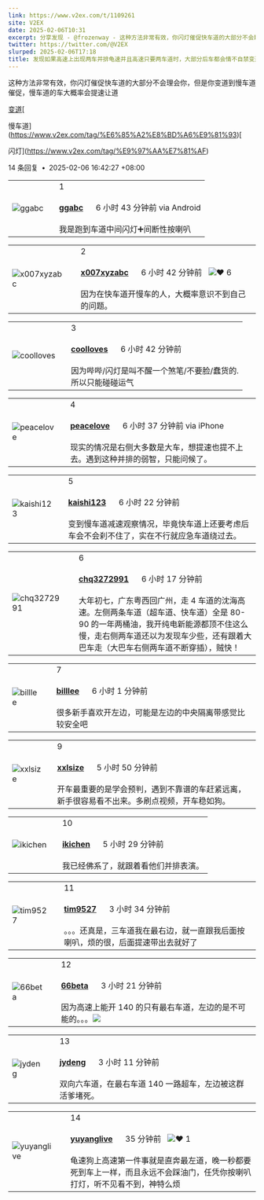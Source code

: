 ```yaml
---
link: https://www.v2ex.com/t/1109261
site: V2EX
date: 2025-02-06T10:31
excerpt: 分享发现 - @frozenway - 这种方法非常有效，你闪灯催促快车道的大部分不会理会你，但是你变道到慢车道催促，慢车道的车大概率会提速让道
twitter: https://twitter.com/@V2EX
slurped: 2025-02-06T17:18
title: 发现如果高速上出现两车并排龟速并且高速只要两车道时，大部分后车都会情不自禁变道到慢车道去闪灯催促慢车道的车而不是催促快车道的 - V2EX
---
```


这种方法非常有效，你闪灯催促快车道的大部分不会理会你，但是你变道到慢车道催促，慢车道的车大概率会提速让道

[](https://www.v2ex.com/tag/%E5%8F%98%E9%81%93)

[变道](https://www.v2ex.com/tag/%E5%8F%98%E9%81%93)[

慢车道](https://www.v2ex.com/tag/%E6%85%A2%E8%BD%A6%E9%81%93)[

闪灯](https://www.v2ex.com/tag/%E9%97%AA%E7%81%AF)

14 条回复  **•**  2025-02-06 16:42:27 +08:00

|   |   |   |
|---|---|---|
|![ggabc](https://cdn.v2ex.com/avatar/c3f2/4a23/464387_normal.png?m=1620223268)||1<br><br>**[ggabc](https://www.v2ex.com/member/ggabc)**      6 小时 43 分钟前 via Android<br><br>我是跑到车道中间闪灯➕间断性按喇叭|

|   |   |   |
|---|---|---|
|![x007xyzabc](https://cdn.v2ex.com/gravatar/28f199d3548ea2c5530190ec40c7bdee?s=48&d=retro)||2<br><br>**[x007xyzabc](https://www.v2ex.com/member/x007xyzabc)**      6 小时 42 分钟前   ![❤️](https://www.v2ex.com/static/img/heart_neue_red.png?v=16ec2dd0a880be6edda1e4a2e35754b3) 6<br><br>因为在快车道开慢车的人，大概率意识不到自己的问题。|

|   |   |   |
|---|---|---|
|![coolloves](https://cdn.v2ex.com/avatar/87e8/2784/110792_normal.png?m=1722482820)||3<br><br>**[coolloves](https://www.v2ex.com/member/coolloves)**      6 小时 42 分钟前<br><br>因为哔哔/闪灯是叫不醒一个煞笔/不要脸/蠢货的.  <br>所以只能碰碰运气|

|   |   |   |
|---|---|---|
|![peacelove](https://cdn.v2ex.com/avatar/ff1a/931a/413807_normal.png?m=1653720038)||4<br><br>**[peacelove](https://www.v2ex.com/member/peacelove)**      6 小时 37 分钟前 via iPhone<br><br>现实的情况是右侧大多数是大车，想提速也提不上去。遇到这种并排的弱智，只能问候了。|

|   |   |   |
|---|---|---|
|![kaishi123](https://cdn.v2ex.com/avatar/04cf/5533/208401_normal.png?m=1715391570)||5<br><br>**[kaishi123](https://www.v2ex.com/member/kaishi123)**      6 小时 22 分钟前<br><br>变到慢车道减速观察情况，毕竟快车道上还要考虑后车会不会刹不住了，实在不行就应急车道绕过去。|

|   |   |   |
|---|---|---|
|![chq3272991](https://cdn.v2ex.com/avatar/ff0e/7a94/208471_normal.png?m=1531902685)||6<br><br>**[chq3272991](https://www.v2ex.com/member/chq3272991)**      6 小时 17 分钟前<br><br>大年初七，广东粤西回广州，走 4 车道的沈海高速。左侧两条车道（超车道、快车道）全是 80-90 的一年两桶油，我开纯电新能源都顶不住这么慢，走右侧两车道还以为发现车少些，还有跟着大巴车走（大巴车右侧两车道不断穿插），贼快！|

|   |   |   |
|---|---|---|
|![billlee](https://cdn.v2ex.com/gravatar/3e05dedbf441d902b1c9c24ecfe93d7c?s=48&d=retro)||7<br><br>**[billlee](https://www.v2ex.com/member/billlee)**      6 小时 1 分钟前<br><br>很多新手喜欢开左边，可能是左边的中央隔离带感觉比较安全吧|

|   |   |   |
|---|---|---|
|![xxlsize](https://cdn.v2ex.com/avatar/8ee8/86c4/679901_normal.png?m=1711440183)||9<br><br>**[xxlsize](https://www.v2ex.com/member/xxlsize)**      5 小时 50 分钟前<br><br>开车最重要的是学会预判，遇到不靠谱的车赶紧远离，新手很容易看不出来。多刷点视频，开车稳如狗。|

|   |   |   |
|---|---|---|
|![ikichen](https://cdn.v2ex.com/avatar/96d5/1b9a/515866_normal.png?m=1605508411)||10<br><br>**[ikichen](https://www.v2ex.com/member/ikichen)**      5 小时 29 分钟前<br><br>我已经佛系了，就跟着看他们并排表演。|

|   |   |   |
|---|---|---|
|![tim9527](https://cdn.v2ex.com/avatar/6041/6c93/589393_normal.png?m=1735609836)||11<br><br>**[tim9527](https://www.v2ex.com/member/tim9527)**      3 小时 34 分钟前<br><br>。。。还真是，三车道我在最右边，就一直跟我后面按喇叭，烦的很，后面提速带出去就好了|

|   |   |   |
|---|---|---|
|![66beta](https://cdn.v2ex.com/avatar/593b/67e3/33243_normal.png?m=1700027445)||12<br><br>**[66beta](https://www.v2ex.com/member/66beta)**      3 小时 21 分钟前<br><br>因为高速上能开 140 的只有最右车道，左边的是不可能的。。。[![](https://i.imgur.com/Iy0taMy.png)](https://i.imgur.com/Iy0taMy.png)|

|   |   |   |
|---|---|---|
|![jydeng](https://cdn.v2ex.com/avatar/b047/304e/123008_normal.png?m=1541384611)||13<br><br>**[jydeng](https://www.v2ex.com/member/jydeng)**      3 小时 11 分钟前<br><br>双向六车道，在最右车道 140 一路超车，左边被这群活爹堵死。|

|   |   |   |
|---|---|---|
|![yuyanglive](https://cdn.v2ex.com/gravatar/b6971e28ce7fa64a27112da4e58dd7c4?s=48&d=retro)||14<br><br>**[yuyanglive](https://www.v2ex.com/member/yuyanglive)**      35 分钟前   ![❤️](https://www.v2ex.com/static/img/heart_neue_red.png?v=16ec2dd0a880be6edda1e4a2e35754b3) 1<br><br>龟速狗上高速第一件事就是直奔最左道，晚一秒都要死到车上一样，而且永远不会踩油门，任凭你按喇叭打灯，听不见看不到，神特么烦|